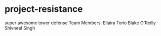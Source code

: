# project-resistance
super awesome tower defense 
Team Members: Ellaira Torio Blake O'Reilly Shivneel Singh

